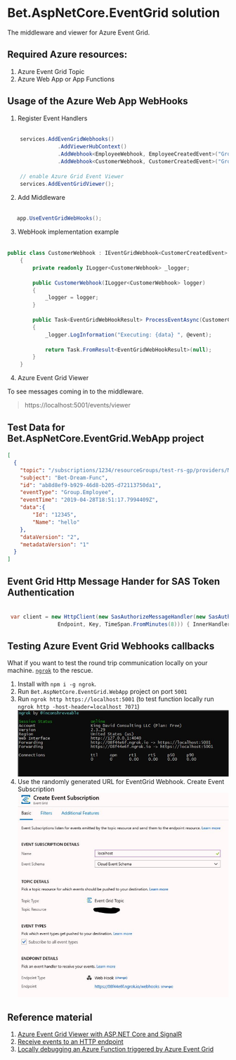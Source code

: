 # Bet.AspNetCore.EventGrid solution

The middleware and viewer for Azure Event Grid. 


## Required Azure resources:

1. Azure Event Grid Topic
2. Azure Web App or App Functions


## Usage of the Azure Web App WebHooks

1. Register Event Handlers

```csharp

    services.AddEvenGridWebhooks()
                .AddViewerHubContext()
                .AddWebhook<EmployeeWebhook, EmployeeCreatedEvent>("Group.Employee")
                .AddWebhook<CustomerWebhook, CustomerCreatedEvent>("Group.Employee");

    // enable Azure Grid Event Viewer
    services.AddEventGridViewer();
```

2. Add Middleware

```csharp

   app.UseEventGridWebHooks();

```

3. WebHook implementation example

```csharp

public class CustomerWebhook : IEventGridWebhook<CustomerCreatedEvent>
    {
        private readonly ILogger<CustomerWebhook> _logger;

        public CustomerWebhook(ILogger<CustomerWebhook> logger)
        {
            _logger = logger;
        }

        public Task<EventGridWebHookResult> ProcessEventAsync(CustomerCreatedEvent @event, CancellationToken cancellationToken = default)
        {
            _logger.LogInformation("Executing: {data} ", @event);

            return Task.FromResult<EventGridWebHookResult>(null);
        }
    }
```

4. Azure Event Grid Viewer

To see messages coming in to the middleware.

> https://localhost:5001/events/viewer

## Test Data for Bet.AspNetCore.EventGrid.WebApp project

```json
[
  {
    "topic": "/subscriptions/1234/resourceGroups/test-rs-gp/providers/Microsoft.EventGrid/topics/test-eg-topic",
    "subject": "Bet-Dream-Func",
    "id": "ab8d8ef9-b929-46d8-b205-d72113750da1",
    "eventType": "Group.Employee",
    "eventTime": "2019-04-28T18:51:17.7994409Z",
    "data":{
    	"Id": "12345",
    	"Name": "hello"
    },
    "dataVersion": "2",
    "metadataVersion": "1"
  }
]
```

## Event Grid Http Message Hander for SAS Token Authentication

```csharp

 var client = new HttpClient(new SasAuthorizeMessageHandler(new SasAuthorizeOptions(
                Endpoint, Key, TimeSpan.FromMinutes(8))) { InnerHandler = new HttpClientHandler() });
```

## Testing Azure Event Grid Webhooks callbacks
What if you want to test the round trip communication locally on your machine. [`ngrok`](https://ngrok.com/?source=kdcllc) to the rescue.

1. Install with `npm i -g ngrok`.
2. Run `Bet.AspNetCore.EventGrid.WebApp` project on port `5001`
3. Run `ngrok http https://localhost:5001` (to test function locally run `ngrok http -host-header=localhost 7071`)
![ngrok](./img/ngrok.server.jpg)
4. Use the randomly generated URL for EventGrid Webhook. Create Event Subscription
![eventgrid topic](./img/eventgrid-topic.jpg)



## Reference material

1. [Azure Event Grid Viewer with ASP.NET Core and SignalR](https://madeofstrings.com/2018/03/14/azure-event-grid-viewer-with-asp-net-core-and-signalr/)
2. [Receive events to an HTTP endpoint](https://docs.microsoft.com/en-us/azure/event-grid/receive-events)
3. [Locally debugging an Azure Function triggered by Azure Event Grid](https://blogs.msdn.microsoft.com/brandonh/2017/11/30/locally-debugging-an-azure-function-triggered-by-azure-event-grid/)
